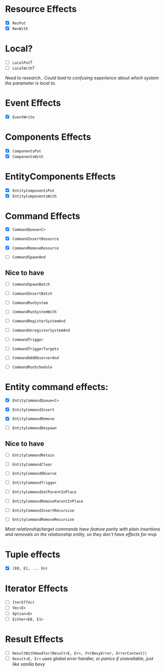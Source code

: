 # Resource Effects
- [x] `ResPut`
- [x] `ResWith`

# Local?
- [ ] `LocalPut`?
- [ ] `LocalWith`?

*Need to research.. Could lead to confusing experience about which system the parameter is local to.*

# Event Effects
- [x] `EventWrite`

# Components Effects
- [x] `ComponentsPut`
- [x] `ComponentsWith`

# EntityComponents Effects
- [x] `EntityComponentsPut`
- [x] `EntityComponentsWith`

# Command Effects
- [x] `CommandQueue<C>`

- [x] `CommandInsertResource`
- [x] `CommandRemoveResource`

- [ ] `CommandSpawnAnd`

## Nice to have
- [ ] `CommandSpawnBatch`
- [ ] `CommandInsertBatch`

- [ ] `CommandRunSystem`
- [ ] `CommandRunSystemWith`
- [ ] `CommandRegisterSystemAnd`
- [ ] `CommandUnregisterSystemAnd`

- [ ] `CommandTrigger`
- [ ] `CommandTriggerTargets`
- [ ] `CommandAddObserverAnd`

- [ ] `CommandRunSchedule`

# Entity command effects:
- [x] `EntityCommandQueue<C>`

- [x] `EntityCommandInsert`
- [x] `EntityCommandRemove`
- [ ] `EntityCommandDespawn`

## Nice to have
- [ ] `EntityCommandRetain`
- [ ] `EntityCommandClear`

- [ ] `EntityCommandObserve`
- [ ] `EntityCommandTrigger`

- [ ] `EntityCommandSetParentInPlace`
- [ ] `EntityCommandRemoveParentInPlace`

- [ ] `EntityCommandInsertRecursive`
- [ ] `EntityCommandRemoveRecursive`

*Most relationship/target commands have feature parity with plain insertions
and removals on the relationship entity, so they don't have effects for mvp*

# Tuple effects
- [x] `(E0, E1, ... En)`

# Iterator Effects
- [ ] `IterEffect`
- [ ] `Vec<E>`
- [ ] `Option<E>`
- [ ] `Either<E0, E1>`

# Result Effects
- [ ] `ResultWithHandler(Result<E, Er>, Fn(BevyError, ErrorContext))`
- [ ] `Result<E, Er>` *uses global error handler, or panics if unavailable, just like vanilla bevy*
